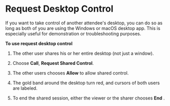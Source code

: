 # Request Desktop Control<a name="remote-control"></a>

If you want to take control of another attendee's desktop, you can do so as long as both of you are using the Windows or macOS desktop app\. This is especially useful for demonstration or troubleshooting purposes\.

**To use request desktop control**

1. The other user shares his or her entire desktop \(not just a window\)\.

1. Choose **Call**, **Request Shared Control**\.

1. The other users chooses **Allow** to allow shared control\.

1. The gold band around the desktop turn red, and cursors of both users are labeled\.

1. To end the shared session, either the viewer or the sharer chooses **End** \.
